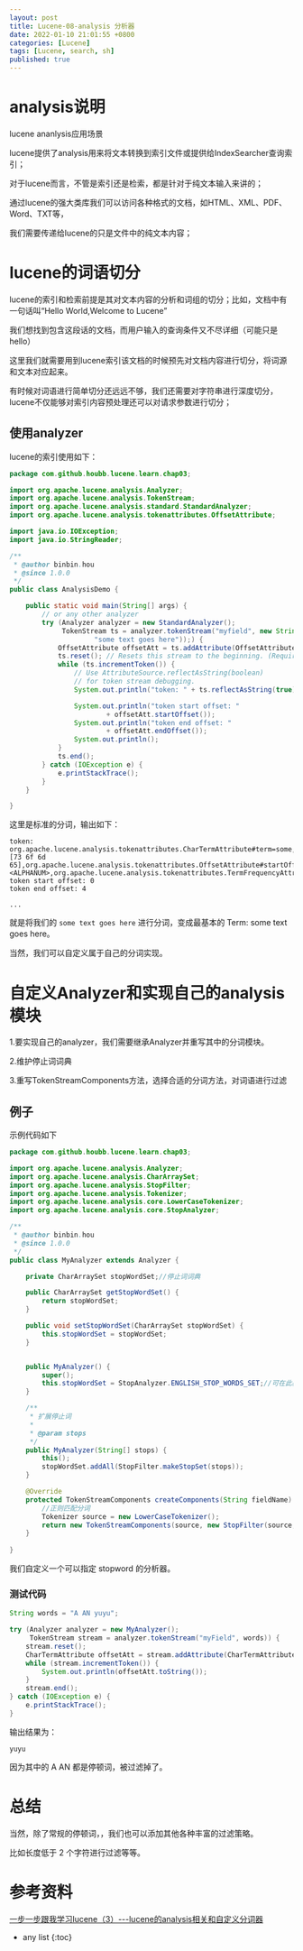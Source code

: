 ```yaml
---
layout: post
title: Lucene-08-analysis 分析器
date: 2022-01-10 21:01:55 +0800
categories: [Lucene]
tags: [Lucene, search, sh]
published: true
---
```


# analysis说明

lucene ananlysis应用场景

lucene提供了analysis用来将文本转换到索引文件或提供给IndexSearcher查询索引；

对于lucene而言，不管是索引还是检索，都是针对于纯文本输入来讲的；

通过lucene的强大类库我们可以访问各种格式的文档，如HTML、XML、PDF、Word、TXT等，

我们需要传递给lucene的只是文件中的纯文本内容；

# lucene的词语切分

lucene的索引和检索前提是其对文本内容的分析和词组的切分；比如，文档中有一句话叫“Hello World,Welcome to Lucene”

我们想找到包含这段话的文档，而用户输入的查询条件又不尽详细（可能只是hello）

这里我们就需要用到lucene索引该文档的时候预先对文档内容进行切分，将词源和文本对应起来。

有时候对词语进行简单切分还远远不够，我们还需要对字符串进行深度切分，lucene不仅能够对索引内容预处理还可以对请求参数进行切分；

## 使用analyzer

lucene的索引使用如下：

```java
package com.github.houbb.lucene.learn.chap03;

import org.apache.lucene.analysis.Analyzer;
import org.apache.lucene.analysis.TokenStream;
import org.apache.lucene.analysis.standard.StandardAnalyzer;
import org.apache.lucene.analysis.tokenattributes.OffsetAttribute;

import java.io.IOException;
import java.io.StringReader;

/**
 * @author binbin.hou
 * @since 1.0.0
 */
public class AnalysisDemo {

    public static void main(String[] args) {
        // or any other analyzer
        try (Analyzer analyzer = new StandardAnalyzer();
             TokenStream ts = analyzer.tokenStream("myfield", new StringReader(
                     "some text goes here"));) {
            OffsetAttribute offsetAtt = ts.addAttribute(OffsetAttribute.class);
            ts.reset(); // Resets this stream to the beginning. (Required)
            while (ts.incrementToken()) {
                // Use AttributeSource.reflectAsString(boolean)
                // for token stream debugging.
                System.out.println("token: " + ts.reflectAsString(true));

                System.out.println("token start offset: "
                        + offsetAtt.startOffset());
                System.out.println("token end offset: "
                        + offsetAtt.endOffset());
                System.out.println();
            }
            ts.end();
        } catch (IOException e) {
            e.printStackTrace();
        }
    }

}
```

这里是标准的分词，输出如下：

```
token: org.apache.lucene.analysis.tokenattributes.CharTermAttribute#term=some,org.apache.lucene.analysis.tokenattributes.TermToBytesRefAttribute#bytes=[73 6f 6d 65],org.apache.lucene.analysis.tokenattributes.OffsetAttribute#startOffset=0,org.apache.lucene.analysis.tokenattributes.OffsetAttribute#endOffset=4,org.apache.lucene.analysis.tokenattributes.PositionIncrementAttribute#positionIncrement=1,org.apache.lucene.analysis.tokenattributes.PositionLengthAttribute#positionLength=1,org.apache.lucene.analysis.tokenattributes.TypeAttribute#type=<ALPHANUM>,org.apache.lucene.analysis.tokenattributes.TermFrequencyAttribute#termFrequency=1
token start offset: 0
token end offset: 4

...
```

就是将我们的 `some text goes here` 进行分词，变成最基本的 Term: some text goes here。

当然，我们可以自定义属于自己的分词实现。

# 自定义Analyzer和实现自己的analysis模块

1.要实现自己的analyzer，我们需要继承Analyzer并重写其中的分词模块。

2.维护停止词词典

3.重写TokenStreamComponents方法，选择合适的分词方法，对词语进行过滤

## 例子

示例代码如下

```java
package com.github.houbb.lucene.learn.chap03;

import org.apache.lucene.analysis.Analyzer;
import org.apache.lucene.analysis.CharArraySet;
import org.apache.lucene.analysis.StopFilter;
import org.apache.lucene.analysis.Tokenizer;
import org.apache.lucene.analysis.core.LowerCaseTokenizer;
import org.apache.lucene.analysis.core.StopAnalyzer;

/**
 * @author binbin.hou
 * @since 1.0.0
 */
public class MyAnalyzer extends Analyzer {

    private CharArraySet stopWordSet;//停止词词典

    public CharArraySet getStopWordSet() {
        return stopWordSet;
    }

    public void setStopWordSet(CharArraySet stopWordSet) {
        this.stopWordSet = stopWordSet;
    }


    public MyAnalyzer() {
        super();
        this.stopWordSet = StopAnalyzer.ENGLISH_STOP_WORDS_SET;//可在此基础上拓展停止词
    }

    /**
     * 扩展停止词
     *
     * @param stops
     */
    public MyAnalyzer(String[] stops) {
        this();
        stopWordSet.addAll(StopFilter.makeStopSet(stops));
    }

    @Override
    protected TokenStreamComponents createComponents(String fieldName) {
        //正则匹配分词
        Tokenizer source = new LowerCaseTokenizer();
        return new TokenStreamComponents(source, new StopFilter(source, stopWordSet));
    }
    
}
```

我们自定义一个可以指定 stopword 的分析器。

### 测试代码

```java
String words = "A AN yuyu";

try (Analyzer analyzer = new MyAnalyzer();
     TokenStream stream = analyzer.tokenStream("myField", words)) {
    stream.reset();
    CharTermAttribute offsetAtt = stream.addAttribute(CharTermAttribute.class);
    while (stream.incrementToken()) {
        System.out.println(offsetAtt.toString());
    }
    stream.end();
} catch (IOException e) {
    e.printStackTrace();
}
```

输出结果为：

```
yuyu
```

因为其中的 A AN 都是停顿词，被过滤掉了。

# 总结

当然，除了常规的停顿词，，我们也可以添加其他各种丰富的过滤策略。

比如长度低于 2 个字符进行过滤等等。

# 参考资料

[一步一步跟我学习lucene（3）---lucene的analysis相关和自定义分词器](https://blog.csdn.net/wuyinggui10000/article/details/45567815)

* any list
{:toc}